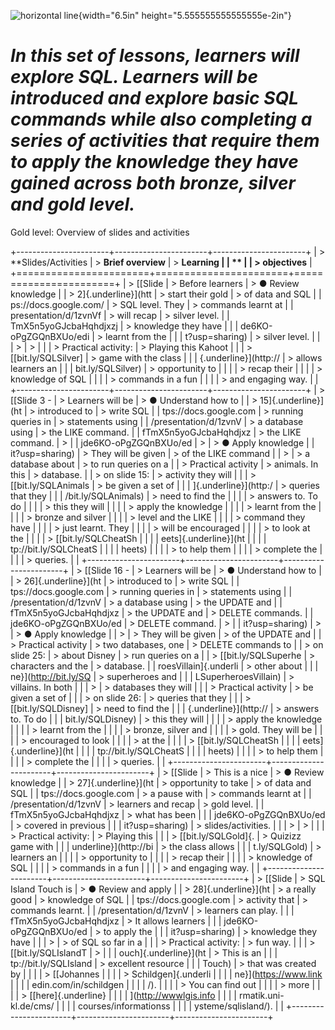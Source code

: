 ![horizontal line](media/image1.png){width="6.5in"
height="5.555555555555555e-2in"}

***In this set of lessons, learners will explore SQL. Learners will be introduced and explore basic SQL commands while also completing a series of activities that require them to apply the knowledge they have gained across both bronze, silver and gold level.***
=====================================================================================================================================================================================================================================================================

Gold level: Overview of slides and activities

+-----------------------+-----------------------+-----------------------+
| > **Slides/Activities | > **Brief overview**  | > **Learning          |
| **                    |                       | > objectives**        |
+=======================+=======================+=======================+
| > [[Slide             | > Before learners     | > ● Review knowledge  |
| > 2]{.underline}](htt | > start their gold    | > of data and SQL     |
| ps://docs.google.com/ | > SQL level. They     | > commands learnt at  |
| presentation/d/1zvnVf | > will recap          | > silver level.       |
| TmX5n5yoGJcbaHqhdjxzj | > knowledge they have |                       |
| de6KO-oPgZGQnBXUo/edi | > learnt from the     |                       |
| t?usp=sharing)        | > silver level.       |                       |
| >                     | >                     |                       |
| > Practical activity: | > Playing this Kahoot |                       |
| > [[bit.ly/SQLSilver] | > game with the class |                       |
| {.underline}](http:// | > allows learners an  |                       |
| bit.ly/SQLSilver)     | > opportunity to      |                       |
|                       | > recap their         |                       |
|                       | > knowledge of SQL    |                       |
|                       | > commands in a fun   |                       |
|                       | > and engaging way.   |                       |
+-----------------------+-----------------------+-----------------------+
| > [[Slide 3 -         | > Learners will be    | > ● Understand how to |
| > 15]{.underline}](ht | > introduced to       | > write SQL           |
| tps://docs.google.com | > running queries in  | > statements using    |
| /presentation/d/1zvnV | > a database using    | > the LIKE command.   |
| fTmX5n5yoGJcbaHqhdjxz | > the LIKE command.   | >                     |
| jde6KO-oPgZGQnBXUo/ed | >                     | > ● Apply knowledge   |
| it?usp=sharing)       | > They will be given  | > of the LIKE command |
| >                     | > a database about    | > to run queries on a |
| > Practical activity  | > animals. In this    | > database.           |
| > on slide 15:        | > activity they will  |                       |
| > [[bit.ly/SQLAnimals | > be given a set of   |                       |
| ]{.underline}](http:/ | > queries that they   |                       |
| /bit.ly/SQLAnimals)   | > need to find the    |                       |
|                       | > answers to. To do   |                       |
|                       | > this they will      |                       |
|                       | > apply the knowledge |                       |
|                       | > learnt from the     |                       |
|                       | > bronze and silver   |                       |
|                       | > level and the LIKE  |                       |
|                       | > command they have   |                       |
|                       | > just learnt. They   |                       |
|                       | > will be encouraged  |                       |
|                       | > to look at the      |                       |
|                       | > [[bit.ly/SQLCheatSh |                       |
|                       | eets]{.underline}](ht |                       |
|                       | tp://bit.ly/SQLCheatS |                       |
|                       | heets)                |                       |
|                       | > to help them        |                       |
|                       | > complete the        |                       |
|                       | > queries.            |                       |
+-----------------------+-----------------------+-----------------------+
| > [[Slide 16 -        | > Learners will be    | > ● Understand how to |
| > 26]{.underline}](ht | > introduced to       | > write SQL           |
| tps://docs.google.com | > running queries in  | > statements using    |
| /presentation/d/1zvnV | > a database using    | > the UPDATE and      |
| fTmX5n5yoGJcbaHqhdjxz | > the UPDATE and      | > DELETE commands.    |
| jde6KO-oPgZGQnBXUo/ed | > DELETE command.     | >                     |
| it?usp=sharing)       | >                     | > ● Apply knowledge   |
| >                     | > They will be given  | > of the UPDATE and   |
| > Practical activity  | > two databases, one  | > DELETE commands to  |
| > on slide 25:        | > about Disney        | > run queries on a    |
| > [[bit.ly/SQLSuperhe | > characters and the  | > database.           |
| roesVillain]{.underli | > other about         |                       |
| ne}](http://bit.ly/SQ | > superheroes and     |                       |
| LSuperheroesVillain)  | > villains. In both   |                       |
| >                     | > databases they will |                       |
| > Practical activity  | > be given a set of   |                       |
| > on slide 26:        | > queries that they   |                       |
| > [[bit.ly/SQLDisney] | > need to find the    |                       |
| {.underline}](http:// | > answers to. To do   |                       |
| bit.ly/SQLDisney)     | > this they will      |                       |
|                       | > apply the knowledge |                       |
|                       | > learnt from the     |                       |
|                       | > bronze, silver and  |                       |
|                       | > gold. They will be  |                       |
|                       | > encouraged to look  |                       |
|                       | > at the              |                       |
|                       | > [[bit.ly/SQLCheatSh |                       |
|                       | eets]{.underline}](ht |                       |
|                       | tp://bit.ly/SQLCheatS |                       |
|                       | heets)                |                       |
|                       | > to help them        |                       |
|                       | > complete the        |                       |
|                       | > queries.            |                       |
+-----------------------+-----------------------+-----------------------+
| > [[Slide             | > This is a nice      | > ● Review knowledge  |
| > 27]{.underline}](ht | > opportunity to take | > of data and SQL     |
| tps://docs.google.com | > a pause with        | > commands learnt at  |
| /presentation/d/1zvnV | > learners and recap  | > gold level.         |
| fTmX5n5yoGJcbaHqhdjxz | > what has been       |                       |
| jde6KO-oPgZGQnBXUo/ed | > covered in previous |                       |
| it?usp=sharing)       | > slides/activities.  |                       |
| >                     | >                     |                       |
| > Practical activity: | > Playing this        |                       |
| > [[bit.ly/SQLGold]{. | > Quizizz game with   |                       |
| underline}](http://bi | > the class allows    |                       |
| t.ly/SQLGold)         | > learners an         |                       |
|                       | > opportunity to      |                       |
|                       | > recap their         |                       |
|                       | > knowledge of SQL    |                       |
|                       | > commands in a fun   |                       |
|                       | > and engaging way.   |                       |
+-----------------------+-----------------------+-----------------------+
| > [[Slide             | > SQL Island Touch is | > ● Review and apply  |
| > 28]{.underline}](ht | > a really good       | > knowledge of SQL    |
| tps://docs.google.com | > activity that       | > commands learnt.    |
| /presentation/d/1zvnV | > learners can play.  |                       |
| fTmX5n5yoGJcbaHqhdjxz | > It allows learners  |                       |
| jde6KO-oPgZGQnBXUo/ed | > to apply the        |                       |
| it?usp=sharing)       | > knowledge they have |                       |
| >                     | > of SQL so far in a  |                       |
| > Practical activity: | > fun way.            |                       |
| > [[bit.ly/SQLIslandT | >                     |                       |
| ouch]{.underline}](ht | > This is an          |                       |
| tp://bit.ly/SQLIsland | > excellent resource  |                       |
| Touch)                | > that was created by |                       |
|                       | > [[Johannes          |                       |
|                       | > Schildgen]{.underli |                       |
|                       | ne}](https://www.link |                       |
|                       | edin.com/in/schildgen |                       |
|                       | /).                   |                       |
|                       | > You can find out    |                       |
|                       | > more                |                       |
|                       | > [[here]{.underline} |                       |
|                       | ](http://wwwlgis.info |                       |
|                       | rmatik.uni-kl.de/cms/ |                       |
|                       | courses/informationss |                       |
|                       | ysteme/sqlisland/).   |                       |
+-----------------------+-----------------------+-----------------------+
